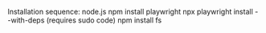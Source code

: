 Installation sequence:
  node.js
  npm install playwright
  npx playwright install --with-deps (requires sudo code)
  npm install fs

